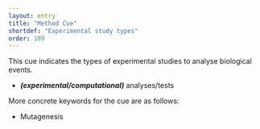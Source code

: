 ```yaml
---
layout: entry
title: "Method Cue"
shortdef: "Experimental study types"
order: 109
---
```


This cue indicates the types of experimental studies to analyse biological events. 

- ***(experimental/computational)*** analyses/tests 



More concrete keywords for the cue are as follows:

- Mutagenesis

<!--details-->
